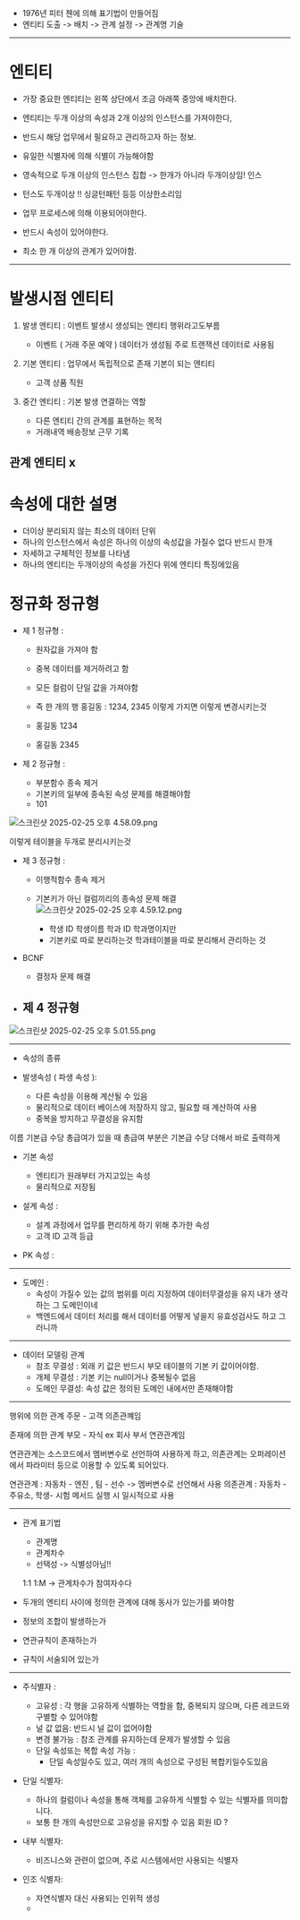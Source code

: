 

- 1976년 피터 첸에 의해 표기법이 만들어짐 
- 엔티티 도출 -> 배치 -> 관계 설정 -> 관계명 기술

---

# 엔티티 

- 가장 중요한 엔티티는 왼쪽 상단에서 조금 아래쪽 중앙에 배치한다.

- 엔티티는 두개 이상의 속성과 2개 이상의 인스턴스를 가져야한다,


- 반드시 해당 업무에서 필요하고 관리하고자 하는 정보. 
- 유일한 식별자에 의해 식별이 가능해야함 
- 영속적으로 두개 이상의 인스턴스 집합 -> 한개가 아니라 두개이상임!  인스
- 턴스도 두개이상 !!  싱글턴패턴 등등 이상한소리임 
- 업무 프로세스에 의해 이용되어야한다.
- 반드시 속성이 있어야한다. 
- 최소 한 개 이상의 관계가 있어야함.


----


# 발생시점 엔티티 

1. 발생 엔티티 : 이벤트 발생시 생성되는 엔티티  행위라고도부름
    - 이벤트 ( 거래 주문 예약 ) 데이터가 생성됨 주로 트랜잭션 데이터로 사용됨



2. 기본 엔티티 : 업무에서 독립적으로 존재 기본이 되는 엔티티 
   - 고객 상품 직원

3. 중간 엔티티 : 기본 발생 연결하는 역할
   - 다른 엔티티 간의 관계를 표현하는 목적 
   - 거래내역 배송정보 근무 기록

관계 엔티티 x 
----




# 속성에 대한 설명

- 더이상 분리되지 않는 최소의 데이터 단위 
- 하나의 인스턴스에서 속성은 하나의 이상의 속성값을 가질수 없다 반드시 한개
- 자세하고 구체적인 정보를 나타냄 
- 하나의 엔티티는 두개이상의 속성을 가진다 위에 엔티티 특징에있음 


# 정규화 정규형


- 제 1 정규형 : 
  - 원자값을 가져야 함 
  - 중복 데이터를 제거하려고 함
  - 모든 컬럼이 단일 값을 가져야함
  - 즉 한 개의 행  홍길동 : 1234, 2345 이렇게 가지면  이렇게 변경시키는것

  - 홍길동 1234
  - 홍길동 2345 


- 제 2 정규형 :
  - 부분함수 종속 제거 
  - 기본키의 일부에 종속된 속성 문제를 해결해야함 
  - 101

![스크린샷 2025-02-25 오후 4.58.09.png](..%2F..%2F..%2F..%2F..%2F..%2F..%2Fvar%2Ffolders%2Fm4%2Fn9zxyvgx4lx03pl_7nrbhpyr0000gn%2FT%2FTemporaryItems%2FNSIRD_screencaptureui_CyHi6d%2F%EC%8A%A4%ED%81%AC%EB%A6%B0%EC%83%B7%202025-02-25%20%EC%98%A4%ED%9B%84%204.58.09.png)

이렇게 테이블을 두개로 분리시키는것 


- 제 3 정규형 :
  - 이행적함수 종속 제거
  - 기본키가 아닌 컬럼끼리의 종속성 문제 해결 
![스크린샷 2025-02-25 오후 4.59.12.png](..%2F..%2F..%2F..%2F..%2F..%2F..%2Fvar%2Ffolders%2Fm4%2Fn9zxyvgx4lx03pl_7nrbhpyr0000gn%2FT%2FTemporaryItems%2FNSIRD_screencaptureui_zuPtNh%2F%EC%8A%A4%ED%81%AC%EB%A6%B0%EC%83%B7%202025-02-25%20%EC%98%A4%ED%9B%84%204.59.12.png)

    - 학생 ID 학생이름 학과 ID 학과명이지만 
    - 기본키로 따로 분리하는것  학과테이블을 따로 분리해서 관리하는 것


- BCNF 
  - 결정자 문제 해결 



- 제 4 정규형 
  - 
![스크린샷 2025-02-25 오후 5.01.55.png](..%2F..%2F..%2F..%2F..%2F..%2F..%2Fvar%2Ffolders%2Fm4%2Fn9zxyvgx4lx03pl_7nrbhpyr0000gn%2FT%2FTemporaryItems%2FNSIRD_screencaptureui_lI8lSJ%2F%EC%8A%A4%ED%81%AC%EB%A6%B0%EC%83%B7%202025-02-25%20%EC%98%A4%ED%9B%84%205.01.55.png)




---


- 속성의 종류 

- 발생속성 ( 파생 속성 ):
  - 다른 속성을 이용해 계산될 수 있음 
  - 물리적으로 데이터 베이스에 저장하지 않고, 필요할 때 계산하여 사용 
  - 중복을 방지하고 무결성을 유지함

  
이름 기본급 수당 총급여가 있을 때
총급여 부분은 기본급 수당 더해서 바로 출력하게 



- 기본 속성 
  - 엔티티가 원래부터 가지고있는 속성 
  - 물리적으로 저장됨 


- 설계 속성 :
  - 설계 과정에서 업무를 편리하게 하기 위해 추가한 속성 
  - 고객 ID 고객 등급 

- PK 속성 : 


---
- 도메인 : 
  - 속성이 가질수 있는 값의 범위를 미리 지정하여 데이터무결성을 유지 내가 생각하는 그 도메인이네
  - 백엔드에서 데이터 처리를 해서 데이터를 어떻게 넣을지 유효성검사도 하고 그러니까 



----

- 데이터 모델링 관계
  - 참조 무결성 : 외래 키 값은 반드시 부모 테이블의 기본 키 값이어야함. 
  - 개체 무결성 : 기본 키는 null이거나 중복될수 없음 
  - 도메인 무결성: 속성 값은 정의된 도메인 내에서만 존재해야함


---

행위에 의한 관계 
주문 - 고객
의존관꼐임 

존재에 의한 관계 
부모 - 자식 
ex 회사 부서 
연관관계임

연관관계는 소스코드에서 멤버변수로 선언하여 사용하게 하고, 의존관계는 오퍼레이션에서 파라미터 등으로 이용할 수 있도록 되어있다.

연관관계 : 자동차 - 엔진 , 팀 - 선수 -> 멤버변수로 선언해서 사용 
의존관계 : 자동차 - 주유소, 학생- 시험 메서드 실행 시 일시적으로 사용

---
 - 관계 표기법
   - 관계명
   - 관계차수
   - 선택성 -> 식별성아님!!

    1:1 1:M -> 관계차수가 참여자수다

- 두개의 엔티티 사이에 정의한 관계에 대해 동사가 있는가를 봐야함
- 정보의 조합이 발생하는가
- 연관규칙이 존재하는가
- 규칙이 서술되어 있는가



--- 

- 주식별자 : 
  - 고유성 : 각 행을 고유하게 식별하는 역할을 함, 중복되지 않으며, 다른 레코드와 구별할 수 있어야함
  - 널 값 없음: 반드시 널 값이 없어야함 
  - 변경 불가능 : 참조 관계를 유지하는데 문제가 발생할 수 있음
  - 단일 속성또는 복합 속성 가능 : 
    - 단일 속성일수도 있고, 여러 개의 속성으로 구성된 복합키일수도있음 

- 단일 식별자: 
  - 하나의 컬럼이나 속성을 통해 객체를 고유하게 식별할 수 있는 식별자를 의미합니다. 
  - 보통 한 개의 속성만으로 고유성을 유지할 수 있음 회원 ID ? 


- 내부 식별자: 
  - 비즈니스와 관련이 없으며, 주로 시스템에서만 사용되는 식별자

- 인조 식별자: 
  - 자연식별자 대신 사용되는 인위적 생성 
  - 
